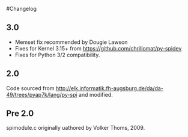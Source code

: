#Changelog

## 3.0

* Memset fix recommended by Dougie Lawson
* Fixes for Kernel 3.15+ from https://github.com/chrillomat/py-spidev
* Fixes for Python 3/2 compatibility.

## 2.0

Code sourced from http://elk.informatik.fh-augsburg.de/da/da-49/trees/pyap7k/lang/py-spi
and modified.

## Pre 2.0

spimodule.c originally uathored by Volker Thoms, 2009.
